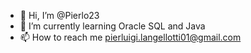- 👋 Hi, I’m @Pierlo23
- 🌱 I’m currently learning Oracle SQL and Java
- 📫 How to reach me pierluigi.langellotti01@gmail.com


<!---
Pierlo23/Pierlo23 is a ✨ special ✨ repository because its `README.md` (this file) appears on your GitHub profile.
You can click the Preview link to take a look at your changes.
--->
